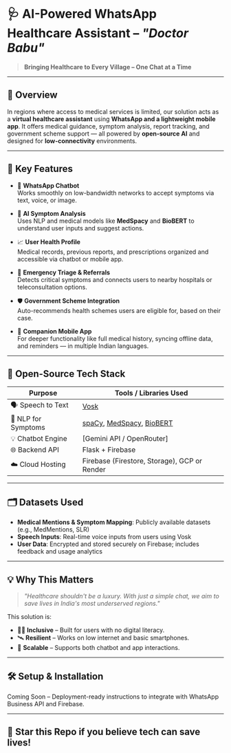 # 🩺 AI-Powered WhatsApp Healthcare Assistant – *"Doctor Babu"*

> **Bringing Healthcare to Every Village – One Chat at a Time**

---

## 📌 Overview

In regions where access to medical services is limited, our solution acts as a **virtual healthcare assistant** using **WhatsApp and a lightweight mobile app**. It offers medical guidance, symptom analysis, report tracking, and government scheme support — all powered by **open-source AI** and designed for **low-connectivity** environments.

---

## 🚀 Key Features

- 💬 **WhatsApp Chatbot**  
  Works smoothly on low-bandwidth networks to accept symptoms via text, voice, or image.

- 🧠 **AI Symptom Analysis**  
  Uses NLP and medical models like **MedSpacy** and **BioBERT** to understand user inputs and suggest actions.

- 📈 **User Health Profile**  
  Medical records, previous reports, and prescriptions organized and accessible via chatbot or mobile app.

- 🏥 **Emergency Triage & Referrals**  
  Detects critical symptoms and connects users to nearby hospitals or teleconsultation options.

- 🛡️ **Government Scheme Integration**  
  Auto-recommends health schemes users are eligible for, based on their case.

- 📱 **Companion Mobile App**  
  For deeper functionality like full medical history, syncing offline data, and reminders — in multiple Indian languages.

---

## 🧠 Open-Source Tech Stack

| Purpose                  | Tools / Libraries Used                             |
|--------------------------|----------------------------------------------------|
| 🗣️ Speech to Text        | [Vosk](https://alphacephei.com/vosk/)               |
| 🧾 NLP for Symptoms      | [spaCy](https://spacy.io/), [MedSpacy](https://github.com/medspacy/medspacy), [BioBERT](https://github.com/dmis-lab/biobert) |
| 💡 Chatbot Engine        | [Gemini API / OpenRouter]                          |
| 🌐 Backend API           | Flask + Firebase                                   |
| ☁️ Cloud Hosting         | Firebase (Firestore, Storage), GCP or Render       |

---

## 🗂️ Datasets Used

- **Medical Mentions & Symptom Mapping**: Publicly available datasets (e.g., MedMentions, SLR)
- **Speech Inputs**: Real-time voice inputs from users using Vosk
- **User Data**: Encrypted and stored securely on Firebase; includes feedback and usage analytics

---

## 💡 Why This Matters

> *"Healthcare shouldn't be a luxury. With just a simple chat, we aim to save lives in India's most underserved regions."*

This solution is:
- 🧑‍⚕️ **Inclusive** – Built for users with no digital literacy.
- 🛰️ **Resilient** – Works on low internet and basic smartphones.
- 📱 **Scalable** – Supports both chatbot and app interactions.

---

## 🛠️ Setup & Installation

Coming Soon – Deployment-ready instructions to integrate with WhatsApp Business API and Firebase.

---

## 🌟 Star this Repo if you believe tech can save lives!

